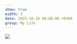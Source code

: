 ```yaml
---
show: true
width: 3
date: 2025-10-16 00:08:00 +0300
group: My Life
---
```

<div>
    <img data-src="{{ '/assets/images/etc/mylife/GD0GCG-WIAAz9V_.jpg' | relative_url }}" class="lazy w-100 rounded-xl" src="{{ '/assets/images/empty_300x200.png' | relative_url }}">
</div>
